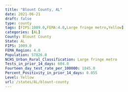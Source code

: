 ```yaml
---
title: "Blount County, AL"
date: 2021-06-21
draft: false
type: county
tags: [FIPS:1009.0,FEMA:4.0,Large fringe metro,Yellow]
categories: [AL]
County: Blount County
State: AL
FIPS: 1009.0
FEMA_Region: 4.0
Population: 57826.0
NCHS_Urban_Rural_Classification: Large fringe metro
Tests_in_prior_14_days: 604.0
Fourteen_day_test_rate_per_100000: 1045.0
Percent_Positivity_in_prior_14_days: 0.055
Level: Yellow
url: /states/AL/blount-county
---
```



